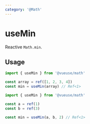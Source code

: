 ```yaml
---
category: '@Math'
---
```


# useMin

Reactive `Math.min`.

## Usage

```ts
import { useMin } from '@vueuse/math'

const array = ref([1, 2, 3, 4])
const min = useMin(array) // Ref<1>
```

```ts
import { useMin } from '@vueuse/math'

const a = ref(1)
const b = ref(3)

const min = useMin(a, b, 2) // Ref<1>
```

